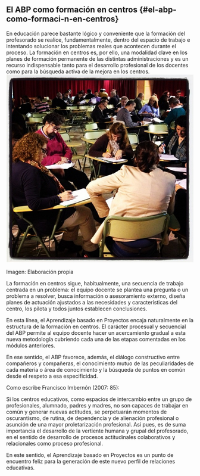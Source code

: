 ## El ABP como formación en centros {#el-abp-como-formaci-n-en-centros}

En educación parece bastante lógico y conveniente que la formación del profesorado se realice, fundamentalmente, dentro del espacio de trabajo e intentando solucionar los problemas reales que acontecen durante el proceso. La formación en centros es, por ello, una modalidad clave en los planes de formación permanente de las distintas administraciones y es un recurso indispensable tanto para el desarrollo profesional de los docentes como para la búsqueda activa de la mejora en los centros.![](/images/image8.png)

Imagen: Elaboración propia

La formación en centros sigue, habitualmente, una secuencia de trabajo centrada en un problema: el equipo docente se plantea una pregunta o un problema a resolver, busca información o asesoramiento externo, diseña planes de actuación ajustados a las necesidades y características del centro, los pilota y todos juntos establecen conclusiones.

En esta línea, el Aprendizaje basado en Proyectos encaja naturalmente en la estructura de la formación en centros. El carácter procesual y secuencial del ABP permite al equipo docente hacer un acercamiento gradual a esta nueva metodología cubriendo cada una de las etapas comentadas en los módulos anteriores.

En ese sentido, el ABP favorece, además, el diálogo constructivo entre compañeros y compañeras, el conocimiento mutuo de las peculiaridades de cada materia o área de conocimiento y la búsqueda de puntos en común desde el respeto a esa especificidad.

Como escribe Francisco Imbernón (2007: 85):

Si los centros educativos, como espacios de intercambio entre un grupo de profesionales, alumnado, padres y madres, no son capaces de trabajar en común y generar nuevas actitudes, se perpetuarán momentos de oscurantismo, de rutina, de dependencia y de alienación profesional o asunción de una mayor proletarización profesional. Así pues, es de suma importancia el desarrollo de la vertiente humana y grupal del profesorado, en el sentido de desarrollo de procesos actitudinales colaborativos y relacionales como proceso profesional.

En este sentido, el Aprendizaje basado en Proyectos es un punto de encuentro feliz para la generación de este nuevo perfil de relaciones educativas.